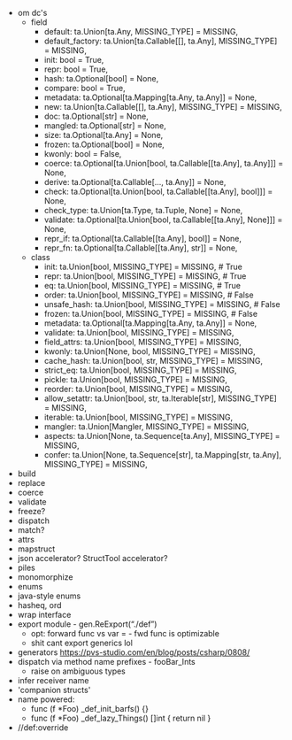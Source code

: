 - om dc's
    - field
        - default: ta.Union[ta.Any, MISSING_TYPE] = MISSING,
        - default_factory: ta.Union[ta.Callable[[], ta.Any], MISSING_TYPE] = MISSING,
        - init: bool = True,
        - repr: bool = True,
        - hash: ta.Optional[bool] = None,
        - compare: bool = True,
        - metadata: ta.Optional[ta.Mapping[ta.Any, ta.Any]] = None,
        - new: ta.Union[ta.Callable[[], ta.Any], MISSING_TYPE] = MISSING,
        - doc: ta.Optional[str] = None,
        - mangled: ta.Optional[str] = None,
        - size: ta.Optional[ta.Any] = None,
        - frozen: ta.Optional[bool] = None,
        - kwonly: bool = False,
        - coerce: ta.Optional[ta.Union[bool, ta.Callable[[ta.Any], ta.Any]]] = None,
        - derive: ta.Optional[ta.Callable[..., ta.Any]] = None,
        - check: ta.Optional[ta.Union[bool, ta.Callable[[ta.Any], bool]]] = None,
        - check_type: ta.Union[ta.Type, ta.Tuple, None] = None,
        - validate: ta.Optional[ta.Union[bool, ta.Callable[[ta.Any], None]]] = None,
        - repr_if: ta.Optional[ta.Callable[[ta.Any], bool]] = None,
        - repr_fn: ta.Optional[ta.Callable[[ta.Any], str]] = None,
    - class
        - init: ta.Union[bool, MISSING_TYPE] = MISSING, # True
        - repr: ta.Union[bool, MISSING_TYPE] = MISSING, # True
        - eq: ta.Union[bool, MISSING_TYPE] = MISSING, # True
        - order: ta.Union[bool, MISSING_TYPE] = MISSING, # False
        - unsafe_hash: ta.Union[bool, MISSING_TYPE] = MISSING, # False
        - frozen: ta.Union[bool, MISSING_TYPE] = MISSING, # False
        - metadata: ta.Optional[ta.Mapping[ta.Any, ta.Any]] = None,
        - validate: ta.Union[bool, MISSING_TYPE] = MISSING,
        - field_attrs: ta.Union[bool, MISSING_TYPE] = MISSING,
        - kwonly: ta.Union[None, bool, MISSING_TYPE] = MISSING,
        - cache_hash: ta.Union[bool, str, MISSING_TYPE] = MISSING,
        - strict_eq: ta.Union[bool, MISSING_TYPE] = MISSING,
        - pickle: ta.Union[bool, MISSING_TYPE] = MISSING,
        - reorder: ta.Union[bool, MISSING_TYPE] = MISSING,
        - allow_setattr: ta.Union[bool, str, ta.Iterable[str], MISSING_TYPE] = MISSING,
        - iterable: ta.Union[bool, MISSING_TYPE] = MISSING,
        - mangler: ta.Union[Mangler, MISSING_TYPE] = MISSING,
        - aspects: ta.Union[None, ta.Sequence[ta.Any], MISSING_TYPE] = MISSING,
        - confer: ta.Union[None, ta.Sequence[str], ta.Mapping[str, ta.Any], MISSING_TYPE] = MISSING,
- build
- replace
- coerce
- validate
- freeze?
- dispatch
- match?
- attrs
- mapstruct
- json accelerator? StructTool accelerator?
- piles
- monomorphize
- enums
- java-style enums
- hasheq, ord
- wrap interface
- export module - gen.ReExport(“./def”)
    - opt: forward func vs var = - fwd func is optimizable
    - shit cant export generics lol
- generators https://pvs-studio.com/en/blog/posts/csharp/0808/
- dispatch via method name prefixes - fooBar_Ints
    - raise on ambiguous types
- infer receiver name
- 'companion structs'
- name powered:
    - func (f *Foo) _def_init_barfs() {}
    - func (f *Foo) _def_lazy_Things() []int { return nil }
- //def:override
